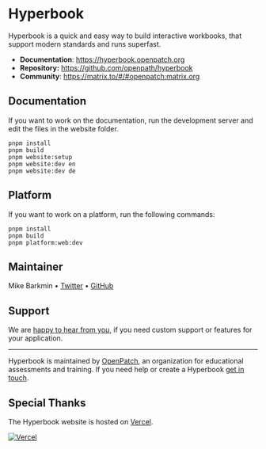 # Hyperbook

Hyperbook is a quick and easy way to build interactive workbooks, that
support modern standards and runs superfast.

- **Documentation**: https://hyperbook.openpatch.org
- **Repository:** https://github.com/openpath/hyperbook
- **Community**: https://matrix.to/#/#openpatch:matrix.org

## Documentation

If you want to work on the documentation, run the
development server and edit the files in the website folder.

```
pnpm install
pnpm build
pnpm website:setup
pnpm website:dev en
pnpm website:dev de
```

## Platform

If you want to work on a platform, run the following commands:

```
pnpm install
pnpm build
pnpm platform:web:dev
```

## Maintainer

Mike Barkmin • [Twitter](https://twitter.com/mikebarkmin) • [GitHub](https://github.com/mikebarkmin/)

## Support

We are [happy to hear from you](mailto:contact@openpatch.org), if you need custom support or features for your application.

---

Hyperbook is maintained by [OpenPatch](https://openpatch.org), an organization for educational assessments and training. If you need help or create a Hyperbook [get in touch](mailto:contact@openpatch.org).

## Special Thanks

The Hyperbook website is hosted on [Vercel](https://vercel.com).

[![Vercel](https://www.datocms-assets.com/31049/1618983297-powered-by-vercel.svg)](https://vercel.com?utm_source=openpatch&utm_campaign=oss)
